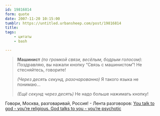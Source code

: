 ```yaml
---
id: 19816814
form: quote
date: 2007-11-20 10:15:00
tumblr: https://untitled.urbansheep.com/post/19816814
title: 
tags:
    - цитаты
    - bash

---
```


<blockquote>
<p><strong>Машинист</strong> <em>(по громкой связи, весёлым, бодрым голосом)</em>: Поздравляю, вы нажали кнопку &ldquo;Связь с машинистом&rdquo;! Не стесняйтесь, говорите!</p> <p><em>(Через десять секунд, разочарованно)</em> Я такого языка не понимаю&hellip;</p>

<p><em>(Ещё секунд через десять)</em> Не надо больше нажимать кнопку!</p>
</blockquote>

Говори, Москва, разговаривай, Россия! - Лента разговоров: <a href="http://overheard.ru/list/471e34f48fa3a/">You talk to god - you&rsquo;re religious. God talks to you - you&rsquo;re psychotic</a>
